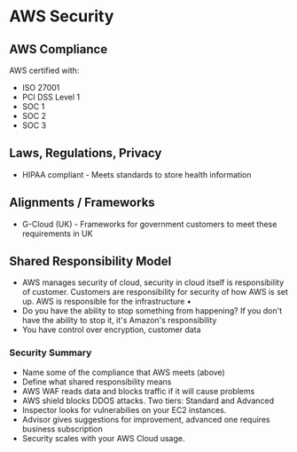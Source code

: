 # AWS Security

## AWS Compliance

AWS certified with: 

* ISO 27001
* PCI DSS Level 1 
* SOC 1
* SOC 2 
* SOC 3 

## Laws, Regulations, Privacy 

* HIPAA compliant - Meets standards to store health information 

## Alignments / Frameworks

* G-Cloud \(UK\) - Frameworks for government customers to meet these requirements in UK 

## Shared Responsibility Model

* AWS manages security of cloud, security in cloud itself is responsibility of customer. Customers are responsibility for security of how AWS is set up. AWS is responsible for the infrastructure •
* Do you have the ability to stop something from happening? If you don't have the ability to stop it, it's Amazon's responsibility
* You have control over encryption, customer data

### Security Summary

* Name some of the compliance that AWS meets \(above\)
* Define what shared responsibility means
* AWS WAF reads data and blocks traffic if it will cause problems
* AWS shield blocks DDOS attacks. Two tiers: Standard and Advanced
* Inspector looks for vulnerabilies on your EC2 instances.
* Advisor gives suggestions for improvement, advanced one requires business subscription
* Security scales with your AWS Cloud usage.

